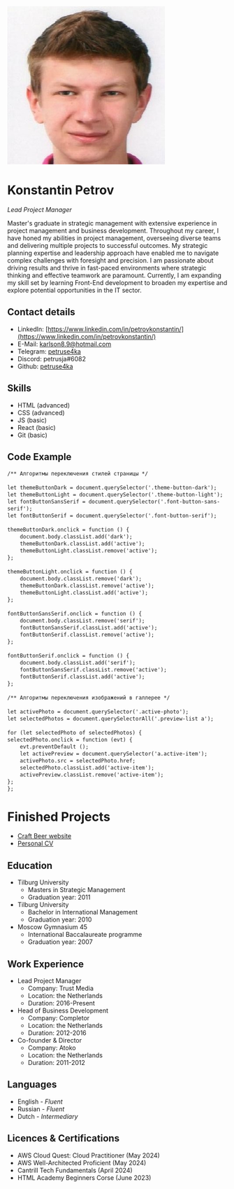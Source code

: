 ![Personal Photo of Konstantin Petrov](https://github.com/petruse4ka/rsschool-cv/blob/gh-pages/kp.jpg)
# Konstantin Petrov
*Lead Project Manager*

Master's graduate in strategic management with extensive experience in project management and business development. Throughout my career, I have honed my abilities in project management, overseeing diverse teams and delivering multiple projects to successful outcomes. My strategic planning expertise and leadership approach have enabled me to navigate complex challenges with foresight and precision. I am passionate about driving results and thrive in fast-paced environments where strategic thinking and effective teamwork are paramount. Currently, I am expanding my skill set by learning Front-End development to broaden my expertise and explore potential opportunities in the IT sector.

## Contact details
* LinkedIn: [https://www.linkedin.com/in/petrovkonstantin/](https://www.linkedin.com/in/petrovkonstantin/)
* E-Mail: karlson8.9@hotmail.com
* Telegram: [petruse4ka](https://t.me/petruse4ka)
* Discord: petrusja#6082
* Github: [petruse4ka](https://github.com/petruse4ka)

## Skills
* HTML (advanced)
* CSS (advanced)
* JS (basic)
* React (basic)
* Git (basic)

## Code Example
```
/** Алгоритмы переключения стилей страницы */

let themeButtonDark = document.querySelector('.theme-button-dark');
let themeButtonLight = document.querySelector('.theme-button-light');
let fontButtonSansSerif = document.querySelector('.font-button-sans-serif');
let fontButtonSerif = document.querySelector('.font-button-serif');

themeButtonDark.onclick = function () {
    document.body.classList.add('dark');
    themeButtonDark.classList.add('active');
    themeButtonLight.classList.remove('active');
};

themeButtonLight.onclick = function () {
    document.body.classList.remove('dark');
    themeButtonDark.classList.remove('active');
    themeButtonLight.classList.add('active');
};

fontButtonSansSerif.onclick = function () {
    document.body.classList.remove('serif');
    fontButtonSansSerif.classList.add('active');
    fontButtonSerif.classList.remove('active');
};

fontButtonSerif.onclick = function () {
    document.body.classList.add('serif');
    fontButtonSansSerif.classList.remove('active');
    fontButtonSerif.classList.add('active');
};

/** Алгоритмы переключения изображений в галлерее */

let activePhoto = document.querySelector('.active-photo');
let selectedPhotos = document.querySelectorAll('.preview-list a');

for (let selectedPhoto of selectedPhotos) {
selectedPhoto.onclick = function (evt) {
    evt.preventDefault ();
    let activePreview = document.querySelector('a.active-item');
    activePhoto.src = selectedPhoto.href;
    selectedPhoto.classList.add('active-item');
    activePreview.classList.remove('active-item');
};
};
```
# Finished Projects
* [Craft Beer website](https://github.com/petruse4ka/petruse4ka.github.io)
* [Personal CV](https://github.com/petruse4ka/rsschool-cv)

## Education
* Tilburg University
    * Masters in Strategic Management
    * Graduation year: 2011
* Tilburg University
    * Bachelor in International Management
    * Graduation year: 2010
* Moscow Gymnasium 45
    * International Baccalaureate programme
    * Graduation year: 2007

## Work Experience
* Lead Project Manager
    * Company: Trust Media
    * Location: the Netherlands
    * Duration: 2016-Present
* Head of Business Development
    * Company: Completor
    * Location: the Netherlands
    * Duration: 2012-2016
* Co-founder & Director
    * Company: Atoko
    * Location: the Netherlands
    * Duration: 2011-2012

## Languages
* English - *Fluent*
* Russian - *Fluent*
* Dutch - *Intermediary*

## Licences & Certifications
* AWS Cloud Quest: Cloud Practitioner (May 2024)
* AWS Well-Architected Proficient (May 2024)
* Cantrill Tech Fundamentals (April 2024)
* HTML Academy Beginners Corse (June 2023)